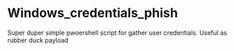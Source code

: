 # Windows_credentials_phish
Super duper simple pwoershell script for gather user credentials. Useful as rubber duck payload
